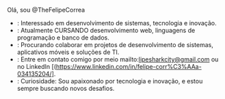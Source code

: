 Olá, sou @TheFelipeCorrea

- : Interessado em desenvolvimento de sistemas, tecnologia e inovação.
- : Atualmente CURSANDO  desenvolvimento web, linguagens de programação e banco de dados.
- : Procurando colaborar em projetos de desenvolvimento de sistemas, aplicativos móveis e soluções de TI.
- : Entre em contato comigo por meio mailto:lipesharkcity@gmail.com ou no LinkedIn [(https://www.linkedin.com/in/felipe-corr%C3%AAa-034135204/].
- : Curiosidade: Sou apaixonado por tecnologia e inovação, e estou sempre buscando novos desafios.

